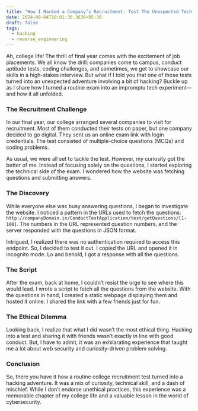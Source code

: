 ```yaml
---
title: "How I Hacked a Company’s Recruitment: Test The Unexpected Tech Adventure of My College Life"
date: 2024-08-04T10:01:36.3636+05:30
draft: false
tags:
  - hacking
  - reverse_engineering
---
```

Ah, college life! The thrill of final year comes with the excitement of job placements. We all know the drill: companies come to campus, conduct aptitude tests, coding challenges, and sometimes, we get to showcase our skills in a high-stakes interview. But what if I told you that one of those tests turned into an unexpected adventure involving a bit of hacking? Buckle up as I share how I turned a routine exam into an impromptu tech experiment—and how it all unfolded.

### The Recruitment Challenge

In our final year, our college arranged several companies to visit for recruitment. Most of them conducted their tests on paper, but one company decided to go digital. They sent us an online exam link with login credentials. The test consisted of multiple-choice questions (MCQs) and coding problems. 

As usual, we were all set to tackle the test. However, my curiosity got the better of me. Instead of focusing solely on the questions, I started exploring the technical side of the exam. I wondered how the website was fetching questions and submitting answers.

### The Discovery

While everyone else was busy answering questions, I began to investigate the website. I noticed a pattern in the URLs used to fetch the questions: `http://companyDomain.in/ConductTestApplication/test/getQuestions/[1-100]`. The numbers in the URL represented question numbers, and the server responded with the questions in JSON format.

Intrigued, I realized there was no authentication required to access this endpoint. So, I decided to test it out. I copied the URL and opened it in incognito mode. Lo and behold, I got a response with all the questions.

### The Script

After the exam, back at home, I couldn’t resist the urge to see where this would lead. I wrote a script to fetch all the questions from the website. With the questions in hand, I created a static webpage displaying them and hosted it online. I shared the link with a few friends just for fun.

### The Ethical Dilemma

Looking back, I realize that what I did wasn’t the most ethical thing. Hacking into a test and sharing it with friends wasn’t exactly in line with good conduct. But, I have to admit, it was an exhilarating experience that taught me a lot about web security and curiosity-driven problem solving.

### Conclusion

So, there you have it how a routine college recruitment test turned into a hacking adventure. It was a mix of curiosity, technical skill, and a dash of mischief. While I don’t endorse unethical practices, this experience was a memorable chapter of my college life and a valuable lesson in the world of cybersecurity.